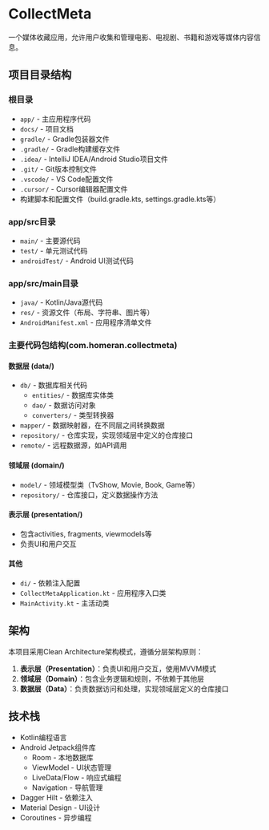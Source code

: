 # CollectMeta

一个媒体收藏应用，允许用户收集和管理电影、电视剧、书籍和游戏等媒体内容信息。

## 项目目录结构

### 根目录

- `app/` - 主应用程序代码
- `docs/` - 项目文档
- `gradle/` - Gradle包装器文件
- `.gradle/` - Gradle构建缓存文件
- `.idea/` - IntelliJ IDEA/Android Studio项目文件
- `.git/` - Git版本控制文件
- `.vscode/` - VS Code配置文件
- `.cursor/` - Cursor编辑器配置文件
- 构建脚本和配置文件（build.gradle.kts, settings.gradle.kts等）

### app/src目录

- `main/` - 主要源代码
- `test/` - 单元测试代码
- `androidTest/` - Android UI测试代码

### app/src/main目录

- `java/` - Kotlin/Java源代码
- `res/` - 资源文件（布局、字符串、图片等）
- `AndroidManifest.xml` - 应用程序清单文件

### 主要代码包结构(com.homeran.collectmeta)

#### 数据层 (data/)

- `db/` - 数据库相关代码
  - `entities/` - 数据库实体类
  - `dao/` - 数据访问对象
  - `converters/` - 类型转换器
- `mapper/` - 数据映射器，在不同层之间转换数据
- `repository/` - 仓库实现，实现领域层中定义的仓库接口
- `remote/` - 远程数据源，如API调用

#### 领域层 (domain/)

- `model/` - 领域模型类（TvShow, Movie, Book, Game等）
- `repository/` - 仓库接口，定义数据操作方法

#### 表示层 (presentation/)

- 包含activities, fragments, viewmodels等
- 负责UI和用户交互

#### 其他

- `di/` - 依赖注入配置
- `CollectMetaApplication.kt` - 应用程序入口类
- `MainActivity.kt` - 主活动类

## 架构

本项目采用Clean Architecture架构模式，遵循分层架构原则：

1. **表示层（Presentation）**：负责UI和用户交互，使用MVVM模式
2. **领域层（Domain）**：包含业务逻辑和规则，不依赖于其他层
3. **数据层（Data）**：负责数据访问和处理，实现领域层定义的仓库接口

## 技术栈

- Kotlin编程语言
- Android Jetpack组件库
  - Room - 本地数据库
  - ViewModel - UI状态管理
  - LiveData/Flow - 响应式编程
  - Navigation - 导航管理
- Dagger Hilt - 依赖注入
- Material Design - UI设计
- Coroutines - 异步编程

